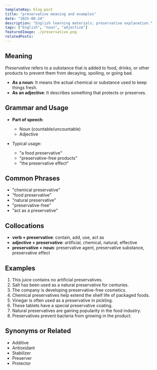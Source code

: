 ```yaml
---
templateKey: blog-post
title: "preservative meaning and examples"
date: "2025-08-24"
description: "English learning materials; preservative explanation."
tags: ["English", "noun", "adjective"]
featuredImage: ./preservative.png
relatedPosts:
---
```


## Meaning

_Preservative_ refers to a substance that is added to food, drinks, or other products to prevent them from decaying, spoiling, or going bad.

- **As a noun**: It means the actual chemical or substance used to keep things fresh.
- **As an adjective**: It describes something that protects or preserves.

## Grammar and Usage

- **Part of speech**:

  - Noun (countable/uncountable)
  - Adjective

- Typical usage:

  - "a food preservative"
  - "preservative-free products"
  - "the preservative effect"

## Common Phrases

- "chemical preservative"
- "food preservative"
- "natural preservative"
- "preservative-free"
- "act as a preservative"

## Collocations

- **verb + preservative**: contain, add, use, act as
- **adjective + preservative**: artificial, chemical, natural, effective
- **preservative + noun**: preservative agent, preservative substance, preservative effect

## Examples

1. This juice contains no artificial preservatives.
2. Salt has been used as a natural preservative for centuries.
3. The company is developing preservative-free cosmetics.
4. Chemical preservatives help extend the shelf life of packaged foods.
5. Vinegar is often used as a preservative in pickling.
6. These tablets have a special preservative coating.
7. Natural preservatives are gaining popularity in the food industry.
8. Preservatives prevent bacteria from growing in the product.

## Synonyms or Related

- Additive
- Antioxidant
- Stabilizer
- Preserver
- Protector
